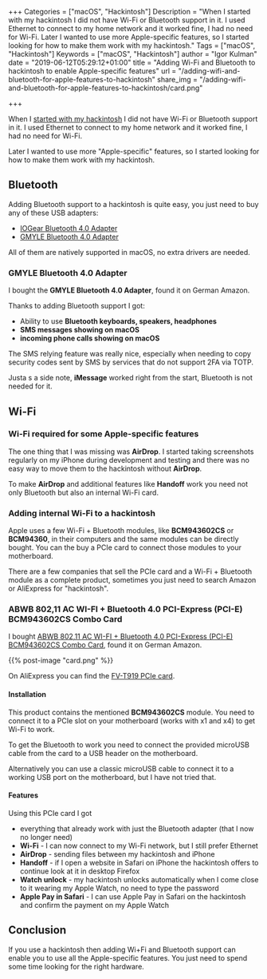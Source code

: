 +++
Categories = ["macOS", "Hackintosh"]
Description = "When I started with my hackintosh I did not have Wi-Fi or Bluetooth support in it. I used Ethernet to connect to my home network and it worked fine, I had no need for Wi-Fi. Later I wanted to use more Apple-specific features, so I started looking for how to make them work with my hackintosh."
Tags = ["macOS", "Hackintosh"]
Keywords = ["macOS", "Hackintosh"]
author = "Igor Kulman"
date = "2019-06-12T05:29:12+01:00"
title = "Adding Wi-Fi and Bluetooth to hackintosh to enable Apple-specific features"
url = "/adding-wifi-and-bluetooth-for-apple-features-to-hackintosh"
share_img = "/adding-wifi-and-bluetooth-for-apple-features-to-hackintosh/card.png"

+++

When I [started with my hackintosh](/my-experience-running-a-hackintosh/) I did not have Wi-Fi or Bluetooth support in it. I used Ethernet to connect to my home network and it worked fine, I had no need for Wi-Fi. 

Later I wanted to use more "Apple-specific" features, so I started looking for how to make them work with my hackintosh.

## Bluetooth

Adding Bluetooth support to a hackintosh is quite easy, you just need to buy any of these USB adapters:

* [IOGear Bluetooth 4.0 Adapter](https://www.amazon.de/dp/B007MKMJGO)
* [GMYLE Bluetooth 4.0 Adapter](https://www.amazon.de/IOGEAR-GBU521-BLUETOOTH-MICRO-ADAPTER/dp/B007GFX0PY)

All of them are natively supported in macOS, no extra drivers are needed. 

### GMYLE Bluetooth 4.0 Adapter

I bought the **GMYLE Bluetooth 4.0 Adapter**, found it on German Amazon.

Thanks to adding Bluetooth support I got:

* Ability to use **Bluetooth keyboards, speakers, headphones**
* **SMS messages showing on macOS**
* **incoming phone calls showing on macOS**

The SMS relying feature was really nice, especially when needing to copy security codes sent by SMS by services that do not support 2FA via TOTP.

Justa s a side note, **iMessage** worked right from the start, Bluetooth is not needed for it.

## Wi-Fi

### Wi-Fi required for some Apple-specific features

The one thing that I was missing was **AirDrop**. I started taking screenshots regularly on my iPhone during development and testing and there was no easy way to move them to the hackintosh without **AirDrop**. 

To make **AirDrop** and additional features like **Handoff** work you need not only Bluetooth but also an internal Wi-Fi card. 

<!--more-->

### Adding internal Wi-Fi to a hackintosh

Apple uses a few Wi-Fi + Bluetooth modules, like **BCM943602CS** or **BCM94360**, in their computers and the same modules can be directly bought. You can the buy a PCIe card to connect those modules to your motherboard.

There are a few companies that sell the PCIe card and a Wi-Fi + Bluetooth module as a complete product, sometimes you just need to search Amazon or AliExpress for "hackintosh".

### ABWB 802,11 AC WI-FI + Bluetooth 4.0 PCI-Express (PCI-E) BCM943602CS Combo Card

I bought [ABWB 802,11 AC WI-FI + Bluetooth 4.0 PCI-Express (PCI-E) BCM943602CS Combo Card](https://www.amazon.de/Bluetooth-PCI-Express-BCM943602CS-Hackintosh-Flughafen/dp/B00MBP25UK), found it on German Amazon. 

{{% post-image "card.png" %}}

On AliExpress you can find the [FV-T919 PCIe card](https://www.aliexpress.com/item/Fenvi-FV-T919-802-11AC-Desktop-Wifi-Card-802-11-A-B-G-N-AC-BCM94360CD/32778371977.html).

#### Installation

This product contains the mentioned **BCM943602CS** module. You need to connect it to a PCIe slot on your motherboard (works with x1 and x4) to get Wi-Fi to work. 

To get the Bluetooth to work you need to connect the provided microUSB cable from the card to a USB header on the motherboard. 

Alternatively you can use a classic microUSB cable to connect it to a working USB port on the motherboard, but I have not tried that.

#### Features

Using this PCIe card I got

* everything that already work with just the Bluetooth adapter (that I now no longer need)
* **Wi-Fi** - I can now connect to my Wi-Fi network, but I still prefer Ethernet
* **AirDrop** - sending files between my hackintosh and iPhone
* **Handoff** - if I open a website in Safari on iPhone the hackintosh offers to continue look at it in desktop Firefox 
* **Watch unlock** - my hackintosh unlocks automatically when I come close to it wearing my Apple Watch, no need to type the password
* **Apple Pay in Safari** - I can use Apple Pay in Safari on the hackintosh and confirm the payment on my Apple Watch

## Conclusion

If you use a hackintosh then adding Wi+Fi and Bluetooth support can enable you to use all the Apple-specific features. You just need to spend some time looking for the right hardware.